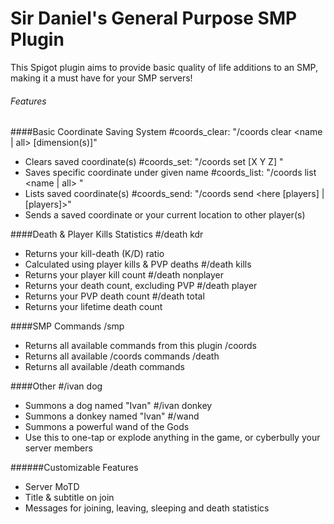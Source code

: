 # Sir Daniel's General Purpose SMP Plugin

This Spigot plugin aims to provide basic quality of life additions to an SMP, making it a must have for your SMP servers!

###### Features
####Basic Coordinate Saving System
#coords_clear: "/coords clear <name | all> [dimension(s)]"
* Clears saved coordinate(s)
#coords_set: "/coords set <name> [X Y Z] <dimension>"
* Saves specific coordinate under given name
#coords_list: "/coords list <name | all> <dimension>"
* Lists saved coordinate(s)
#coords_send: "/coords send <here [players] | <name> <dimension> [players]>"
* Sends a saved coordinate or your current location to other player(s)


####Death & Player Kills Statistics
#/death kdr
* Returns your kill-death (K/D) ratio
* Calculated using player kills & PVP deaths
#/death kills
* Returns your player kill count
#/death nonplayer
* Returns your death count, excluding PVP
#/death player
* Returns your PVP death count
#/death total
* Returns your lifetime death count

####SMP Commands
/smp
* Returns all available commands from this plugin
/coords
* Returns all available /coords commands
/death
* Returns all available /death commands

####Other
#/ivan dog
* Summons a dog named "Ivan"
#/ivan donkey
* Summons a donkey named "Ivan"
#/wand
* Summons a powerful wand of the Gods
* Use this to one-tap or explode anything in the game, or cyberbully your server members

######Customizable Features
* Server MoTD
* Title & subtitle on join
* Messages for joining, leaving, sleeping and death statistics

